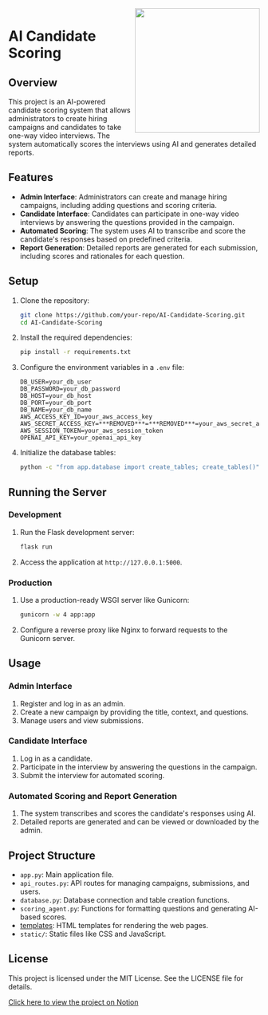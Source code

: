 <img align="right" width="250" src="https://github.com/user-attachments/assets/a69f22f6-5958-4cc7-921a-5570f2b060a8"/>

# AI Candidate Scoring

## Overview

This project is an AI-powered candidate scoring system that allows administrators to create hiring campaigns and candidates to take one-way video interviews. The system automatically scores the interviews using AI and generates detailed reports.

## Features

- **Admin Interface**: Administrators can create and manage hiring campaigns, including adding questions and scoring criteria.
- **Candidate Interface**: Candidates can participate in one-way video interviews by answering the questions provided in the campaign.
- **Automated Scoring**: The system uses AI to transcribe and score the candidate's responses based on predefined criteria.
- **Report Generation**: Detailed reports are generated for each submission, including scores and rationales for each question.

## Setup

1. Clone the repository:
    ```sh
    git clone https://github.com/your-repo/AI-Candidate-Scoring.git
    cd AI-Candidate-Scoring
    ```

2. Install the required dependencies:
    ```sh
    pip install -r requirements.txt
    ```

3. Configure the environment variables in a `.env` file:
    ```env
    DB_USER=your_db_user
    DB_PASSWORD=your_db_password
    DB_HOST=your_db_host
    DB_PORT=your_db_port
    DB_NAME=your_db_name
    AWS_ACCESS_KEY_ID=your_aws_access_key
    AWS_SECRET_ACCESS_KEY=***REMOVED***=***REMOVED***=your_aws_secret_access_key
    AWS_SESSION_TOKEN=your_aws_session_token
    OPENAI_API_KEY=your_openai_api_key
    ```

4. Initialize the database tables:
    ```sh
    python -c "from app.database import create_tables; create_tables()"
    ```

## Running the Server

### Development

1. Run the Flask development server:
    ```sh
    flask run
    ```

2. Access the application at `http://127.0.0.1:5000`.

### Production

1. Use a production-ready WSGI server like Gunicorn:
    ```sh
    gunicorn -w 4 app:app
    ```

2. Configure a reverse proxy like Nginx to forward requests to the Gunicorn server.

## Usage

### Admin Interface

1. Register and log in as an admin.
2. Create a new campaign by providing the title, context, and questions.
3. Manage users and view submissions.

### Candidate Interface

1. Log in as a candidate.
2. Participate in the interview by answering the questions in the campaign.
3. Submit the interview for automated scoring.

### Automated Scoring and Report Generation

1. The system transcribes and scores the candidate's responses using AI.
2. Detailed reports are generated and can be viewed or downloaded by the admin.

## Project Structure

- `app.py`: Main application file.
- `api_routes.py`: API routes for managing campaigns, submissions, and users.
- `database.py`: Database connection and table creation functions.
- `scoring_agent.py`: Functions for formatting questions and generating AI-based scores.
- [templates](http://_vscodecontentref_/0): HTML templates for rendering the web pages.
- `static/`: Static files like CSS and JavaScript.

## License

This project is licensed under the MIT License. See the LICENSE file for details.

[Click here to view the project on Notion](https://www.notion.so/adrianmohnacs/Projects-Pok-dex-f99abda38000453a9f584c7139b9222b?p=19f5c918fe368117a57cd938148733b9&pm=c)